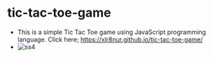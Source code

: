# tic-tac-toe-game
- This is a simple Tic Tac Toe game using JavaScript programming language. Click here; https://xlr8nur.github.io/tic-tac-toe-game/
- ![ss4](https://github.com/xlr8nur/restaurant-page/assets/97341887/47263c5b-e48e-4696-8fda-5a4f350d71fb)


